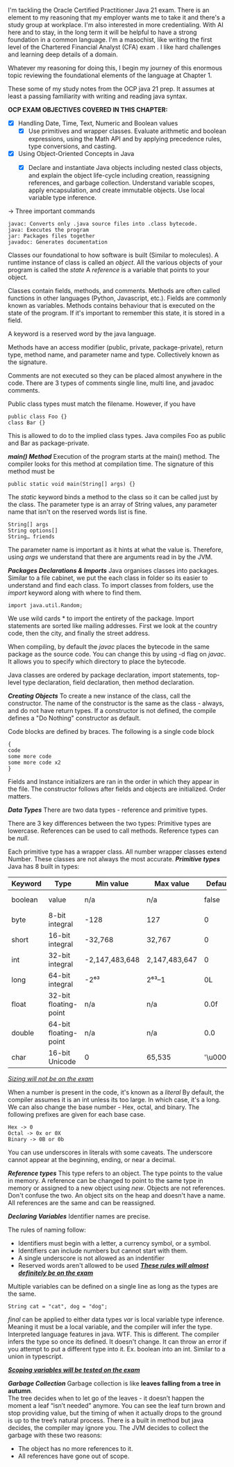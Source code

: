 I'm tackling the Oracle Certified Practitioner Java 21 exam. There is an element to my reasoning that my employer wants me to take it and there's a study group at workplace. I'm also interested in more credentialing. With AI here and to stay, in the long term it will be helpful to have a strong foundation in a common language. I'm a masochist, like writing the first level of the Chartered Financial Analyst (CFA) exam . I like hard challenges and learning deep details of a domain. 

Whatever my reasoning for doing this, I begin my journey of this enormous topic reviewing the foundational elements of the language at Chapter 1.

These some of my study notes from the OCP java 21 prep. It assumes at least a passing familiarity with writing and reading java syntax.

**OCP EXAM OBJECTIVES COVERED IN THIS CHAPTER:**
- [x] Handling Date, Time, Text, Numeric and Boolean values
	- [x] Use primitives and wrapper classes. Evaluate arithmetic and boolean expressions, using the Math API and by applying precedence rules, type conversions, and casting.
- [x] Using Object-Oriented Concepts in Java
	- [x] Declare and instantiate Java objects including nested class objects, and explain the object life-cycle including creation, reassigning references, and garbage collection. Understand variable scopes, apply encapsulation, and create immutable objects. Use local variable type inference.


-> Three important commands
```
javac: Converts only .java source files into .class bytecode. 
java: Executes the program
jar: Packages files together
javadoc: Generates documentation
```
Classes our foundational to how software is built (Similar to molecules). A runtime instance of class is called an *object*. All the various objects of your program is called the *state* A *reference* is a variable that points to your object. 

Classes contain fields, methods, and comments. Methods are often called functions in other languages (Python, Javascript, etc.). Fields are commonly known as variables. Methods contains behaviour that is executed on the state of the program. If it's important to remember this state, it is stored in a field.

A keyword is a reserved word by the java language. 

Methods have an access modifier (public, private, package-private), return type, method name,  and parameter name and type. Collectively known as the signature.

Comments are not executed so they can be placed almost anywhere in the code. There are 3 types of comments single line, multi line, and javadoc comments.

Public class types must match the filename. However, if you have
```
public class Foo {}
class Bar {} 
```
This is allowed to do to the implied class types. Java compiles Foo as public and Bar as package-private.

***main() Method***
Execution of the program starts at the main() method. The compiler looks for this method at compilation time. The signature of this method must be 
```
public static void main(String[] args) {}
```
The *static* keyword binds a method to the class so it can be called just by the class. The parameter type is an array of String values, any parameter name that isn't on the reserved words list is fine. 
```
String[] args
String options[]
String… friends
```
The parameter name is important as it hints at what the value is. Therefore, using *args* we understand that there are arguments read in by the JVM. 

***Packages Declarations & Imports***
Java organises classes into packages. Similar to a file cabinet, we put the each class in folder so its easier to understand and find each class. 
To import classes from folders, use the *import* keyword along with where to find them. 
```
import java.util.Random;
```
We use wild cards * to import the entirety of the package. Import statements are sorted like mailing addresses. First we look at the country code, then the city, and finally the street address.

When compiling, by default the *javac* places the bytecode in the same package as the source code. You can change this by using -d flag on *javac*. It allows you to specify which directory to place the bytecode.

Java classes are ordered by package declaration, import statements, top-level type declaration, field declaration, then method declaration.

***Creating Objects***
To create a new instance of the class, call the constructor.
The name of the constructor is the same as the class - always, and do not have return types. If a constructor is not defined, the compile defines a "Do Nothing" constructor as default. 

Code blocks are defined by braces. The following is a single code block
```
{
code
some more code
some more code x2
}
```
Fields and Instance initializers are ran in the order in which they appear in the file. The constructor follows after fields and objects are initialized. Order matters.

***Data Types***
There are two data types - reference and primitive types.

There are 3 key differences between the two types:
Primitive types are lowercase.
References can be used to call methods.
Reference types can be *null*.

Each primitive type has a wrapper class. All number wrapper classes extend Number.  These classes are not always the most accurate. 
***Primitive types***
Java has 8 built in types:

| Keyword | Type                  | Min value      | Max value     | Default  | Example     |
| ------- | --------------------- | -------------- | ------------- | -------- | ----------- |
| boolean | value                 | n/a            | n/a           | false    | true, false |
| byte    | 8-bit integral        | -128           | 127           | 0        | 123         |
| short   | 16-bit integral       | -32,768        | 32,767        | 0        | 123         |
| int     | 32-bit integral       | -2,147,483,648 | 2,147,483,647 | 0        | 123         |
| long    | 64-bit integral       | -2⁶³           | 2⁶³–1         | 0L       | 123L        |
| float   | 32-bit floating-point | n/a            | n/a           | 0.0f     | 123.45f     |
| double  | 64-bit floating-point | n/a            | n/a           | 0.0      | 123.456     |
| char    | 16-bit Unicode        | 0              | 65,535        | '\u0000' | 'a'         |
<u>*Sizing will not be on the exam*</u>

When a number is present in the code, it's known as a *literal*
By default, the compiler assumes it is an int unless its too large. In which case, it's a long.
We can also change the base number - Hex, octal, and binary. The following prefixes are given for each base case.
```
Hex -> 0
Octal -> 0x or 0X
Binary -> 0B or 0b
```
You can use underscores in literals with some caveats. The underscore cannot appear at the beginning, ending, or near a decimal.

***Reference types***
This type refers to an object. The type points to the value in memory. A reference can be changed to point to the same type in memory or assigned to a new object using *new*. 
Objects are not references. Don't confuse the two. An object sits on the heap and doesn't have a name. All references are the same and can be reassigned. 

***Declaring Variables***
Identifier names are precise. 

The rules of naming follow:
- Identifiers must begin with a letter, a currency symbol, or a symbol.
- Identifiers can include numbers but cannot start with them.
- A single underscore is not allowed as an indentifier
- Reserved words aren't allowed to be used
<u>***These rules will almost definitely be on the exam***</u>

Multiple variables can be defined on a single line as long as the types are the same. 
```
String cat = "cat", dog = "dog";
```
*final* can be applied to either data types
*var*  is local variable type inference. Meaning it must be a local variable, and the compiler will infer the type. Interpreted language features in java. WTF. This is different. The compiler infers the type so once its defined. It doesn't change. It can throw an error if you attempt to put a different type into it. Ex. boolean into an int. 
Similar to a union in typescript.

<u>***Scoping variables will be tested on the exam***</u>

***Garbage Collection***
Garbage collection is like **leaves falling from a tree in autumn**.  
The tree decides when to let go of the leaves - it doesn’t happen the moment a leaf “isn’t needed” anymore. You can see the leaf turn brown and stop providing value, but the timing of when it actually drops to the ground is up to the tree’s natural process.
There is a built in method but java decides, the compiler may ignore you. 
The JVM decides to collect the garbage with these two reasons:
- The object has no more references to it.
- All references have gone out of scope. 